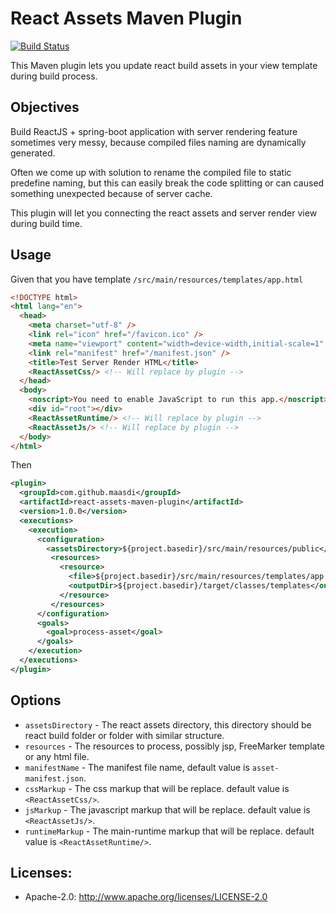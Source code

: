 React Assets Maven Plugin
=======================
[![Build Status](https://travis-ci.org/maasdi/react-assets-maven-plugin.svg?branch=master&status=passed)](https://travis-ci.org/maasdi/react-assets-maven-plugin/builds)

This Maven plugin lets you update react build assets in your view template during build process.

## Objectives
Build ReactJS + spring-boot application with server rendering feature sometimes very messy, because compiled files naming are dynamically generated.

Often we come up with solution to rename the compiled file to static predefine naming, but this
can easily break the code splitting or can caused something unexpected because of server cache.

This plugin will let you connecting the react assets and server render view during build time.


## Usage
Given that you have template `/src/main/resources/templates/app.html`
```html
<!DOCTYPE html>
<html lang="en">
  <head>
    <meta charset="utf-8" />
    <link rel="icon" href="/favicon.ico" />
    <meta name="viewport" content="width=device-width,initial-scale=1" />
    <link rel="manifest" href="/manifest.json" />
    <title>Test Server Render HTML</title>
    <ReactAssetCss/> <!-- Will replace by plugin -->
  </head>
  <body>
    <noscript>You need to enable JavaScript to run this app.</noscript>
    <div id="root"></div>
    <ReactAssetRuntime/> <!-- Will replace by plugin -->
    <ReactAssetJs/> <!-- Will replace by plugin -->
  </body>
</html>
```

Then 

```xml
<plugin>
  <groupId>com.github.maasdi</groupId>
  <artifactId>react-assets-maven-plugin</artifactId>
  <version>1.0.0</version>
  <executions>
    <execution>
      <configuration>
        <assetsDirectory>${project.basedir}/src/main/resources/public</assetsDirectory>
         <resources>
           <resource>
             <file>${project.basedir}/src/main/resources/templates/app.html</file>
             <outputDir>${project.basedir}/target/classes/templates</outputDir>
           </resource>
         </resources>
      </configuration>
      <goals>
        <goal>process-asset</goal>
      </goals>
    </execution>
  </executions>
</plugin>
```

## Options
* `assetsDirectory` - The react assets directory, this directory should be react build folder or folder with similar structure.
* `resources` - The resources to process, possibly jsp, FreeMarker template or any html file.
* `manifestName` - The manifest file name, default value is `asset-manifest.json`.
* `cssMarkup` - The css markup that will be replace. default value is `<ReactAssetCss/>`.
* `jsMarkup` - The javascript markup that will be replace. default value is `<ReactAssetJs/>`.
* `runtimeMarkup` - The main-runtime markup that will be replace. default value is `<ReactAssetRuntime/>`.

## Licenses:
* Apache-2.0: http://www.apache.org/licenses/LICENSE-2.0